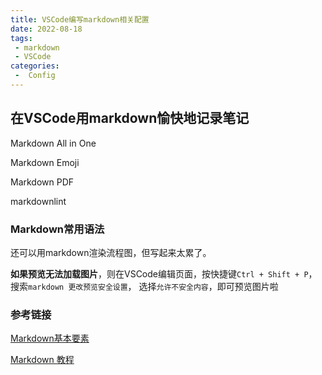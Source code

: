 ```yaml
---
title: VSCode编写markdown相关配置
date: 2022-08-18
tags:
 - markdown
 - VSCode
categories:
 -  Config
---
```


## 在VSCode用markdown愉快地记录笔记

Markdown All in One

Markdown Emoji

Markdown PDF

markdownlint

### Markdown常用语法

还可以用markdown渲染流程图，但写起来太累了。

**如果预览无法加载图片**，则在VSCode编辑页面，按快捷键`Ctrl + Shift + P`，搜索`markdown 更改预览安全设置`， 选择`允许不安全内容`，即可预览图片啦

### 参考链接

[Markdown基本要素](https://shd101wyy.github.io/markdown-preview-enhanced/#/zh-cn/markdown-basics)

[Markdown 教程](https://www.runoob.com/markdown/md-tutorial.html)
